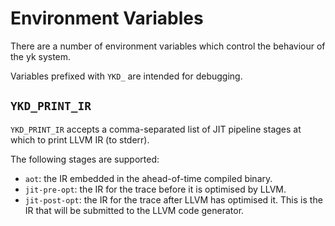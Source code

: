 # Environment Variables

There are a number of environment variables which control the behaviour of the
yk system.

Variables prefixed with `YKD_` are intended for debugging.

## `YKD_PRINT_IR`

`YKD_PRINT_IR` accepts a comma-separated list of JIT pipeline stages at which
to print LLVM IR (to stderr).

The following stages are supported:

 - `aot`: the IR embedded in the ahead-of-time compiled binary.
 - `jit-pre-opt`: the IR for the trace before it is optimised by LLVM.
 - `jit-post-opt`: the IR for the trace after LLVM has optimised it. This is
   the IR that will be submitted to the LLVM code generator.
